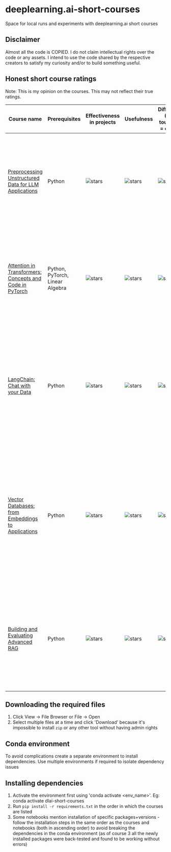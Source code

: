 # deeplearning.ai-short-courses
Space for local runs and experiments with deeplearning.ai short courses

## Disclaimer

Almost all the code is COPIED. I do not claim intellectual rights over the code or any assets. I intend to use the code shared by the respective creators to satisfy my curiosity and/or to build something useful.

## Honest short course ratings

Note: This is my opinion on the courses. This may not reflect their true ratings.

| Course name | Prerequisites | Effectiveness in projects | Usefulness | Difficulty (5 = tough, 0 = easy) | Comments |
| -------- | ------- | ------- | ------- | ------- | ------- |
| [Preprocessing Unstructured Data for LLM Applications](https://learn.deeplearning.ai/courses/preprocessing-unstructured-data-for-llm-applications) | Python | ![stars](https://starrating-beta.vercel.app/3.5/) | ![stars](https://starrating-beta.vercel.app/2.5/)  | ![stars](https://starrating-beta.vercel.app/2.5/) | Using the `unstructured` API is very painful, especially since it's almost at EOL. Didn't work even after receiving an email from Unstructured Marketing Team |
| [Attention in Transformers: Concepts and Code in PyTorch](https://learn.deeplearning.ai/courses/attention-in-transformers-concepts-and-code-in-pytorch) | Python, PyTorch, Linear Algebra | ![stars](https://starrating-beta.vercel.app/1.5/) | ![stars](https://starrating-beta.vercel.app/3.5/)  | ![stars](https://starrating-beta.vercel.app/3.0/) | Theoretical course. Very useful for attention-based model training and debugging, but kinda hard to find a use if your mentality is "build at any cost even if I don't undertand it" |
| [LangChain: Chat with your Data](https://learn.deeplearning.ai/courses/langchain-chat-with-your-data/) | Python | ![stars](https://starrating-beta.vercel.app/4.5/) | ![stars](https://starrating-beta.vercel.app/4.25/)  | ![stars](https://starrating-beta.vercel.app/2.0/) | This is already an end-to-end course. Following-up with some RAG metrics, instruction tuning and app building (probably not Gradio) will cover most common LLM based goals |
| [Vector Databases: from Embeddings to Applications](https://learn.deeplearning.ai/courses/vector-databases-embeddings-applications/) | Python | ![stars](https://starrating-beta.vercel.app/0.25/) | ![stars](https://starrating-beta.vercel.app/1.0/)  | ![stars](https://starrating-beta.vercel.app/2.0/) | Frankly this course is supposed to be amazing. But Weaviate makes it 1000 times worse than it should be. Configuring the environment was a pain. Worst of all, Weaviate doesn't have a free tier - therefore, nothing works without paying. |
| [Building and Evaluating Advanced RAG](https://learn.deeplearning.ai/courses/building-evaluating-advanced-rag/) | Python | ![stars](https://starrating-beta.vercel.app/4.25/) | ![stars](https://starrating-beta.vercel.app/4.0/)  | ![stars](https://starrating-beta.vercel.app/4.0/) | Very useful course, but most of the OpenAI related stuff won't work without adding a payment method. Need to find a suitable open-source replacement for OpenAI. |

## Downloading the required files

1. Click View -> File Browser or File -> Open
2. Select multiple files at a time and click 'Download' because it's impossible to install `zip` or any other tool without having admin rights

## Conda environment

To avoid complications create a separate environment to install dependencies. Use multiple environments if required to isolate dependency issues

## Installing dependencies

1. Activate the environment first using 'conda activate <env_name>'. Eg: conda activate dlai-short-courses
2. Run `pip install -r requirements.txt` in the order in which the courses are listed
3. Some notebooks mention installation of specific packages+versions - follow the installation steps in the same order as the courses and notebooks (both in ascending order) to avoid breaking the dependencies in the conda environment (as of course 3 all the newly installed packages were back-tested and found to be working without errors)
